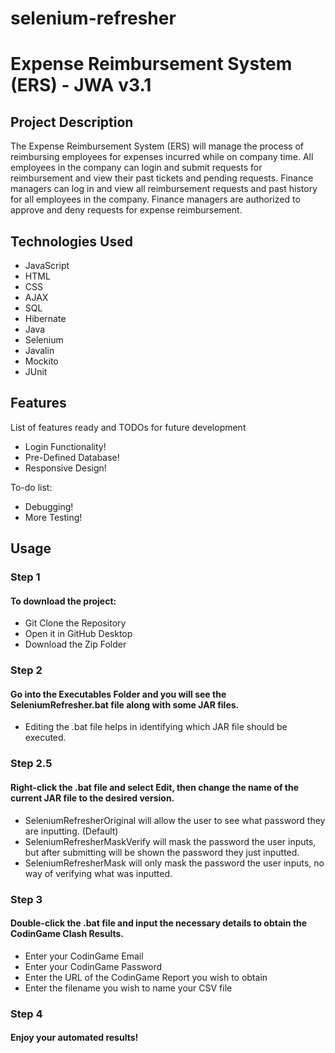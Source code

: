 # selenium-refresher

# Expense Reimbursement System (ERS) - JWA v3.1

## Project Description

The Expense Reimbursement System (ERS) will manage the process of reimbursing employees for expenses incurred while on company time. All employees in the company can login and submit requests for reimbursement and view their past tickets and pending requests. Finance managers can log in and view all reimbursement requests and past history for all employees in the company. Finance managers are authorized to approve and deny requests for expense reimbursement.

## Technologies Used

* JavaScript
* HTML
* CSS
* AJAX
* SQL
* Hibernate
* Java
* Selenium
* Javalin
* Mockito
* JUnit

## Features

List of features ready and TODOs for future development
* Login Functionality!
* Pre-Defined Database!
* Responsive Design!

To-do list:
* Debugging!
* More Testing!

## Usage

### Step 1
#### To download the project:
* Git Clone the Repository
* Open it in GitHub Desktop
* Download the Zip Folder

### Step 2
#### Go into the Executables Folder and you will see the SeleniumRefresher.bat file along with some JAR files.
* Editing the .bat file helps in identifying which JAR file should be executed.

### Step 2.5
#### Right-click the .bat file and select Edit, then change the name of the current JAR file to the desired version.
* SeleniumRefresherOriginal will allow the user to see what password they are inputting. (Default)
* SeleniumRefresherMaskVerify will mask the password the user inputs, but after submitting will be shown the password they just inputted.
* SeleniumRefresherMask will only mask the password the user inputs, no way of verifying what was inputted.

### Step 3
#### Double-click the .bat file and input the necessary details to obtain the CodinGame Clash Results.
* Enter your CodinGame Email
* Enter your CodinGame Password
* Enter the URL of the CodinGame Report you wish to obtain
* Enter the filename you wish to name your CSV file

### Step 4
#### Enjoy your automated results!
